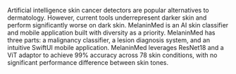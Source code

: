 Artificial intelligence skin cancer detectors are popular alternatives to dermatology. However, current tools underrepresent darker skin and perform significantly worse on dark skin. MelaninMed is an AI skin classifier and mobile application built with diversity as a priority. MelaninMed has three parts: a malignancy classifier, a lesion diagnosis system, and an intuitive SwiftUI mobile application. MelaninMed leverages ResNet18 and a ViT adaptor to achieve 99% accuracy across 78 skin conditions, with no significant performance difference between skin tones.
